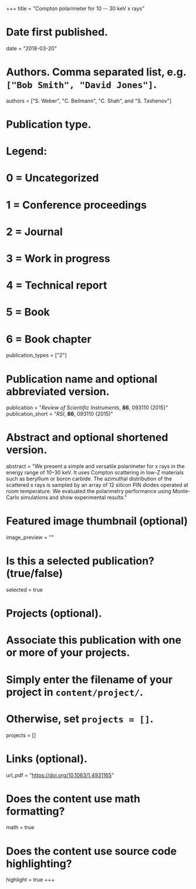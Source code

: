 +++
title = "Compton polarimeter for 10 -- 30 keV x rays"

# Date first published.
date = "2018-03-20"

# Authors. Comma separated list, e.g. `["Bob Smith", "David Jones"]`.
authors = ["S. Weber", "C. Beilmann", "C. Shah", and "S. Tashenov"]

# Publication type.
# Legend:
# 0 = Uncategorized
# 1 = Conference proceedings
# 2 = Journal
# 3 = Work in progress
# 4 = Technical report
# 5 = Book
# 6 = Book chapter
publication_types = ["2"]

# Publication name and optional abbreviated version.
publication = "*Review of Scientific Instruments*, **86**, 093110 (2015)"
publication_short = "*RSI*, **86**, 093110 (2015)"

# Abstract and optional shortened version.
abstract = "We present a simple and versatile polarimeter for x rays in the energy range of 10–30 keV. It uses Compton scattering in low-Z materials such as beryllium or boron carbide. The azimuthal distribution of the scattered x rays is sampled by an array of 12 silicon PIN diodes operated at room temperature. We evaluated the polarimetry performance using Monte-Carlo simulations and show experimental results."

# Featured image thumbnail (optional)
image_preview = ""

# Is this a selected publication? (true/false)
selected = true

# Projects (optional).
#   Associate this publication with one or more of your projects.
#   Simply enter the filename of your project in `content/project/`.
#   Otherwise, set `projects = []`.
projects = []

# Links (optional).
url_pdf = "https://doi.org/10.1063/1.4931165"


# Does the content use math formatting?
math = true

# Does the content use source code highlighting?
highlight = true
+++
